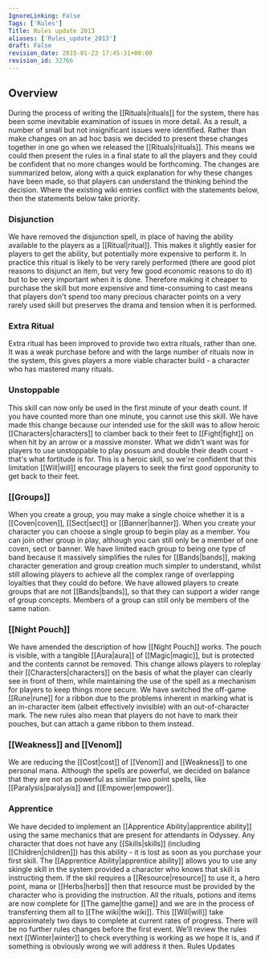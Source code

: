 ```yaml
---
IgnoreLinking: False
Tags: ['Rules']
Title: Rules update 2013
aliases: ['Rules_update_2013']
draft: False
revision_date: 2015-01-23 17:45:31+00:00
revision_id: 32766
---
```


## Overview
During the process of writing the [[Rituals|rituals]] for the system, there has been some inevitable examination of issues in more detail. As a result, a number of small but not insignificant issues were identified. Rather than make changes on an ad hoc basis we decided to present these changes together in one go when we released the [[Rituals|rituals]]. This means we could then present the rules in a final state to all the players and they could be confident that no more changes would be forthcoming.
The changes are summarized below, along with a quick explanation for why these changes have been made, so that players can understand the thinking behind the decision. Where the existing wiki entries conflict with the statements below, then the statements below take priority.
### Disjunction
We have removed the disjunction spell, in place of having the ability available to the players as a [[Ritual|ritual]]. This makes it slightly easier for players to get the ability, but potentially more expensive to perform it. In practice this ritual is likely to be very rarely performed (there are good plot reasons to disjunct an item, but very few good economic reasons to do it) but to be very important when it is done. Therefore making it cheaper to purchase the skill but more expensive and time-consuming to cast means that players don't spend too many precious character points on a very rarely used skill but preserves the drama and tension when it is performed.
### Extra Ritual
Extra ritual has been improved to provide two extra rituals, rather than one. It was a weak purchase before and with the large number of rituals now in the system, this gives players a more viable character build - a character who has mastered many rituals.
### Unstoppable
This skill can now only be used in the first minute of your death count. If you have counted more than one minute, you cannot use this skill. We have made this change because our intended use for the skill was to allow heroic [[Characters|characters]] to clamber back to their feet to [[Fight|fight]] on when hit by an arrow or a massive monster. What we didn't want was for players to use unstoppable to play possum and double their death count - that's what fortitude is for. This is a heroic skill, so we're confident that this limitation [[Will|will]] encourage players to seek the first good opporunity to get back to their feet.
### [[Groups]]
When you create a group, you may make a single choice whether it is a [[Coven|coven]], [[Sect|sect]] or [[Banner|banner]]. When you create your character you can choose a single group to begin play as a member. You can join other group in play, although you can still only be a member of one coven, sect or banner.
We have limited each group to being one type of band because it massively simplifies the rules for [[Bands|bands]], making character generation and group creation much simpler to understand, whilst still allowing players to achieve all the complex range of overlapping loyalties that they could do before.
We have allowed players to create groups that are not [[Bands|bands]], so that they can support a wider range of group concepts. Members of a group can still only be members of the same nation.
### [[Night Pouch]]
We have amended the description of how [[Night Pouch]] works. The pouch is visible, with a tangible [[Aura|aura]] of [[Magic|magic]], but is protected and the contents cannot be removed. This change allows players to roleplay their [[Characters|characters]] on the basis of what the player can clearly see in front of them, while maintaining the use of the spell as a mechanism for players to keep things more secure. We have switched the off-game [[Rune|rune]] for a ribbon due to the problems inherent in marking what is an in-character item (albeit effectively invisible) with an out-of-character mark. The new rules also mean that players do not have to mark their pouches, but can attach a game ribbon to them instead.
### [[Weakness]] and [[Venom]]
We are reducing the [[Cost|cost]] of [[Venom]] and [[Weakness]] to one personal mana. Although the spells are powerful, we decided on balance that they are not as powerful as similar two point spells, like [[Paralysis|paralysis]] and [[Empower|empower]].
### Apprentice
We have decided to implement an [[Apprentice Ability|apprentice ability]] using the same mechanics that are present for attendants in Odyssey. Any character that does not have any [[Skills|skills]] (including [[Children|children]]) has this ability - it is lost as soon as you purchase your first skill. The [[Apprentice Ability|apprentice ability]] allows you to use any skingle skill in the system provided a character who knows that skill is instructing them. If the skil requires a [[Resource|resource]] to use it, a hero point, mana or [[Herbs|herbs]] then that resource must be provided by the character who is providing the instruction.
All the rituals, potions and items are now complete for [[The game|the game]] and we are in the process of transferring them all to [[The wiki|the wiki]]. This [[Will|will]] take approximately two days to complete at current rates of progress. There will be no further rules changes before the first event. We'll review the rules next [[Winter|winter]] to check everything is working as we hope it is, and if something is obviously wrong we will address it then.
Rules Updates